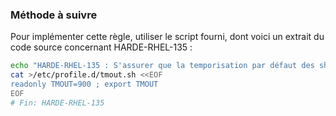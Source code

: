 
### Méthode à suivre

Pour implémenter cette règle, utiliser le script fourni, dont voici un extrait du code source concernant HARDE-RHEL-135 :

``` {.bash .numberLines}
echo "HARDE-RHEL-135 : S'assurer que la temporisation par défaut des shell utilisateurs soit de 900 secondes ou moins"
cat >/etc/profile.d/tmout.sh <<EOF
readonly TMOUT=900 ; export TMOUT
EOF
# Fin: HARDE-RHEL-135
```

